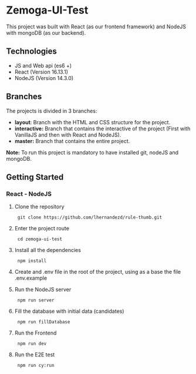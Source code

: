# Zemoga-UI-Test

This project was built with React (as our frontend framework) and NodeJS with mongoDB (as our backend).

## Technologies

- JS and Web api (es6 +)
- React (Version 16.13.1)
- NodeJS (Version 14.3.0)

## Branches

The projects is divided in 3 branches:

- **layout**: Branch with the HTML and CSS structure for the project.
- **interactive:** Branch that contains the interactive of the project (First with VanillaJS and then with React and NodeJS).
- **master:** Branch that contains the entire project.

**Note:** To run this project is mandatory to have installed git, nodeJS and mongoDB.

## Getting Started

### React - NodeJS

1. Clone the repository

        git clone https://github.com/lhernandezd/rule-thumb.git

2. Enter the project route

        cd zemoga-ui-test

3. Install all the dependencies

        npm install

4. Create and .env file in the root of the project, using as a base the file .env.example
5. Run the NodeJS server

        npm run server

6. Fill the database with initial data (candidates)

        npm run fillDatabase

7. Run the Frontend

        npm run dev

8. Run the E2E test

        npm run cy:run
